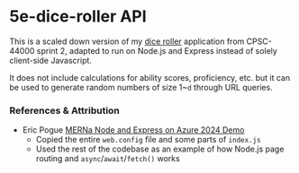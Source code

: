 # 5e-dice-roller API


This is a scaled down version of my [dice roller](https://github.com/mszost/cpsc-44000/tree/main/sprint-02) application from CPSC-44000 sprint 2, adapted to run on Node.js and Express instead of solely client-side Javascript.


It does not include calculations for ability scores, proficiency, etc. but it can be used to generate random numbers of size 1~`d` through URL queries.


### References & Attribution
- Eric Pogue [MERNa Node and Express on Azure 2024 Demo](https://github.com/EricPogueExampleCode-Web/merna-node-and-express-on-azure-2024https://github.com/EricPogueExampleCode-Web/merna-node-and-express-on-azure-2024)
    - Copied the entire `web.config` file and some parts of `index.js`
    - Used the rest of the codebase as an example of how Node.js page routing and `async`/`await`/`fetch()` works